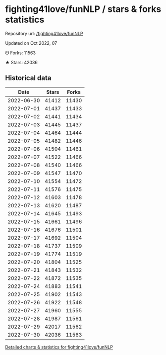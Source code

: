 # fighting41love/funNLP / stars & forks statistics

Repository url: [/fighting41love/funNLP](https://github.com/fighting41love/funNLP)

Updated on Oct 2022, 07

☋ Forks: 11563

★ Stars: 42036

## Historical data
| Date | Stars | Forks |
|------|-------|-------|
| 2022-06-30 | 41412 | 11430 | 
| 2022-07-01 | 41437 | 11433 | 
| 2022-07-02 | 41441 | 11434 | 
| 2022-07-03 | 41445 | 11437 | 
| 2022-07-04 | 41464 | 11444 | 
| 2022-07-05 | 41482 | 11446 | 
| 2022-07-06 | 41504 | 11461 | 
| 2022-07-07 | 41522 | 11466 | 
| 2022-07-08 | 41540 | 11466 | 
| 2022-07-09 | 41547 | 11470 | 
| 2022-07-10 | 41554 | 11472 | 
| 2022-07-11 | 41576 | 11475 | 
| 2022-07-12 | 41603 | 11478 | 
| 2022-07-13 | 41620 | 11487 | 
| 2022-07-14 | 41645 | 11493 | 
| 2022-07-15 | 41661 | 11496 | 
| 2022-07-16 | 41676 | 11501 | 
| 2022-07-17 | 41692 | 11504 | 
| 2022-07-18 | 41737 | 11509 | 
| 2022-07-19 | 41774 | 11519 | 
| 2022-07-20 | 41804 | 11525 | 
| 2022-07-21 | 41843 | 11532 | 
| 2022-07-22 | 41872 | 11535 | 
| 2022-07-24 | 41883 | 11541 | 
| 2022-07-25 | 41902 | 11543 | 
| 2022-07-26 | 41922 | 11548 | 
| 2022-07-27 | 41960 | 11555 | 
| 2022-07-28 | 41987 | 11561 | 
| 2022-07-29 | 42017 | 11562 | 
| 2022-07-30 | 42036 | 11563 | 


[Detailed charts & statistics for fighting41love/funNLP](https://reviewgithub.com/rep/fighting41love/funNLP)
